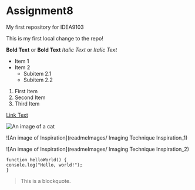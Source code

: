 # Assignment8


My first repository for IDEA9103

This is my first local change to the repo!

**Bold Text** or __Bold Text__
*Italic Text* or _Italic Text_

- Item 1
- Item 2
  - Subitem 2.1
  - Subitem 2.2

1. First Item
2. Second Item
3. Third Item

[Link Text](https://www.google.com)

![An image of a cat](http://placekitten.com/200/300)

![An image of Inspiration](readmeImages/
Imaging Technique Inspiration_1)

![An image of Inspiration](readmeImages/
Imaging Technique Inspiration_2)

```
function helloWorld() {
console.log("Hello, world!");
}
```
> This is a blockquote.